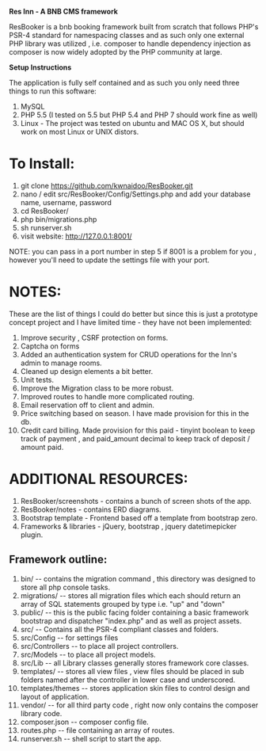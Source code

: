 
**Res Inn - A BNB CMS framework**

ResBooker is a bnb booking framework built from scratch that follows PHP's PSR-4 standard for namespacing classes and as such only one external PHP library was utilized , i.e. composer to handle dependency 
injection as composer is now widely adopted by the PHP community at large.

**Setup Instructions**

The application is fully self contained and as such you only need three things to run this software:

1. MySQL
2. PHP 5.5 (I tested on 5.5 but PHP 5.4 and PHP 7 should work fine as well)
3. Linux - The project was tested on ubuntu and MAC OS X, but should work on most Linux or UNIX distors.


To Install:
==========

1. git clone https://github.com/kwnaidoo/ResBooker.git
2. nano / edit src/ResBooker/Config/Settings.php and add your database name, username, password 
3. cd ResBooker/
4. php bin/migrations.php 
5. sh runserver.sh
6. visit website: http://127.0.0.1:8001/

NOTE: you can pass in a port number in step 5 if 8001 is a problem for you , however you'll need to update the settings file with your port.


NOTES:
==========

These are the list of things I could do better but since this is just a prototype concept project and I have limited time - they have not been implemented:

1. Improve security , CSRF protection on forms.
2. Captcha on forms
3. Added an authentication system for CRUD operations for the Inn's admin to manage rooms.
4. Cleaned up design elements a bit better.
5. Unit tests.
6. Improve the Migration class to be more robust.
7. Improved routes to handle more complicated routing.
8. Email reservation off to client and admin.
9. Price switching based on season. I have made provision for this in the db.
10. Credit card billing. Made provision for this paid - tinyint boolean to keep track
   of payment , and paid_amount decimal to keep track of deposit / amount paid.


ADDITIONAL RESOURCES:
====================

1. ResBooker/screenshots - contains a bunch of screen shots of the app.
2. ResBooker/notes - contains ERD diagrams.
3. Bootstrap template - Frontend based off a template from bootstrap zero.
4. Frameworks & libraries - jQuery, bootstrap , jquery datetimepicker plugin.

Framework outline:
-----------------

1. bin/ -- contains the migration command , this directory was designed to store all php console tasks.
2. migrations/ -- stores all migration files which each should return an array of SQL statements grouped by type i.e. "up" and "down"
3. public/ -- this is the public facing folder containing a basic framework bootstrap and dispatcher "index.php" and as well as project assets.
4. src/ -- Contains all the PSR-4 compliant classes and folders.
5. src/Config -- for settings files
6. src/Controllers -- to place all project controllers.
7. src/Models -- to place all project models.
8. src/Lib -- all Library classes generally stores framework core classes.
9. templates/ -- stores all view files , view files should be placed in sub folders named after the controller in lower case and underscored.
10. templates/themes -- stores application skin files to control design and layout of application.
11. vendor/  -- for all third party code , right now only contains the composer library code.
12. composer.json -- composer config file.
13. routes.php -- file containing an array of routes.
14. runserver.sh -- shell script to start the app.
